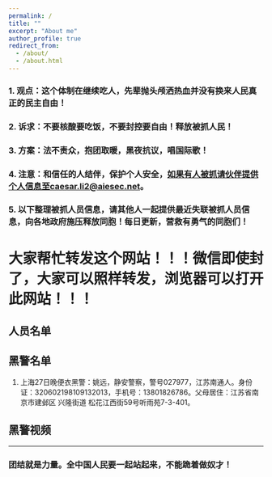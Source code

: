 ```yaml
---
permalink: /
title: ""
excerpt: "About me"
author_profile: true
redirect_from: 
  - /about/
  - /about.html
---
```



### 1. 观点：这个体制在继续吃人，先辈抛头颅洒热血并没有换来人民真正的民主自由！

### 2. 诉求：不要核酸要吃饭，不要封控要自由！释放被抓人民！

### 3. 方案：法不责众，抱团取暖，黑夜抗议，唱国际歌！

### 4. 注意：和信任的人结伴，保护个人安全，如果有人被抓请伙伴提供个人信息至caesar.li2@aiesec.net。

### 5. 以下整理被抓人员信息，请其他人一起提供最近失联被抓人员信息，向各地政府施压释放同胞！每日更新，营救有勇气的同胞们！


# 大家帮忙转发这个网站！！！微信即使封了，大家可以照样转发，浏览器可以打开此网站！！！


## 人员名单



## 黑警名单

1. 上海27日晚便衣黑警：姚远，静安警察，警号027977，江苏南通人。身份证：320602198109132013，手机号：13801826786。父母居住：江苏省南京市建邺区 兴隆街道 松花江西街59号听雨苑7-3-401。


## 黑警视频




------

### 团结就是力量。全中国人民要一起站起来，不能跪着做奴才！



